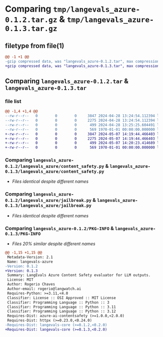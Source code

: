 # Comparing `tmp/langevals_azure-0.1.2.tar.gz` & `tmp/langevals_azure-0.1.3.tar.gz`

## filetype from file(1)

```diff
@@ -1 +1 @@
-gzip compressed data, was "langevals_azure-0.1.2.tar", max compression
+gzip compressed data, was "langevals_azure-0.1.3.tar", max compression
```

## Comparing `langevals_azure-0.1.2.tar` & `langevals_azure-0.1.3.tar`

### file list

```diff
@@ -1,4 +1,4 @@
--rw-r--r--   0        0        0     3847 2024-04-28 13:24:54.112394 langevals_azure-0.1.2/langevals_azure/content_safety.py
--rw-r--r--   0        0        0     2275 2024-04-28 13:24:54.112394 langevals_azure-0.1.2/langevals_azure/jailbreak.py
--rw-r--r--   0        0        0      499 2024-04-28 13:25:25.604491 langevals_azure-0.1.2/pyproject.toml
--rw-r--r--   0        0        0      569 1970-01-01 00:00:00.000000 langevals_azure-0.1.2/PKG-INFO
+-rw-r--r--   0        0        0     3847 2024-05-07 14:19:44.466403 langevals_azure-0.1.3/langevals_azure/content_safety.py
+-rw-r--r--   0        0        0     2275 2024-05-07 14:19:44.466403 langevals_azure-0.1.3/langevals_azure/jailbreak.py
+-rw-r--r--   0        0        0      499 2024-05-07 14:20:23.414689 langevals_azure-0.1.3/pyproject.toml
+-rw-r--r--   0        0        0      569 1970-01-01 00:00:00.000000 langevals_azure-0.1.3/PKG-INFO
```

### Comparing `langevals_azure-0.1.2/langevals_azure/content_safety.py` & `langevals_azure-0.1.3/langevals_azure/content_safety.py`

 * *Files identical despite different names*

### Comparing `langevals_azure-0.1.2/langevals_azure/jailbreak.py` & `langevals_azure-0.1.3/langevals_azure/jailbreak.py`

 * *Files identical despite different names*

### Comparing `langevals_azure-0.1.2/PKG-INFO` & `langevals_azure-0.1.3/PKG-INFO`

 * *Files 20% similar despite different names*

```diff
@@ -1,15 +1,15 @@
 Metadata-Version: 2.1
 Name: langevals-azure
-Version: 0.1.2
+Version: 0.1.3
 Summary: LangEvals Azure Content Safety evaluator for LLM outputs.
 License: MIT
 Author: Rogerio Chaves
 Author-email: rogerio@langwatch.ai
 Requires-Python: >=3.11,<4.0
 Classifier: License :: OSI Approved :: MIT License
 Classifier: Programming Language :: Python :: 3
 Classifier: Programming Language :: Python :: 3.11
 Classifier: Programming Language :: Python :: 3.12
 Requires-Dist: azure-ai-contentsafety (>=1.0.0,<2.0.0)
 Requires-Dist: httpx (>=0.23.0,<0.24.0)
-Requires-Dist: langevals-core (>=0.1.2,<0.2.0)
+Requires-Dist: langevals-core (>=0.1.3,<0.2.0)
```

